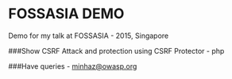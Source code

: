 FOSSASIA DEMO
==========================================
Demo for my talk at FOSSASIA - 2015, Singapore

###Show CSRF Attack and protection using CSRF Protector - php

###Have queries - [minhaz@owasp.org](mailto:minhaz@owasp.org) 
